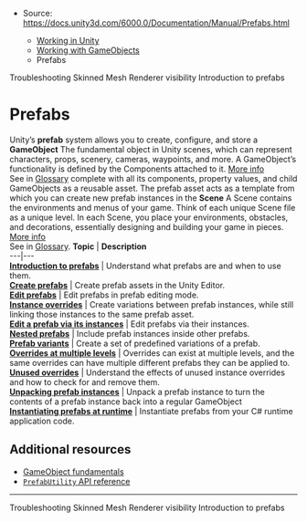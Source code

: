 * Source: https://docs.unity3d.com/6000.0/Documentation/Manual/Prefabs.html

  * [Working in Unity](https://docs.unity3d.com/6000.0/Documentation/Manual/working-in-unity.html)
  * [Working with GameObjects](https://docs.unity3d.com/6000.0/Documentation/Manual/working-with-gameobjects.html)
  * Prefabs


[](https://docs.unity3d.com/6000.0/Documentation/Manual/troubleshooting-skinned-mesh-renderer-visibility.html)
Troubleshooting Skinned Mesh Renderer visibility
[](https://docs.unity3d.com/6000.0/Documentation/Manual/prefabs-introduction.html)
Introduction to prefabs
# Prefabs
Unity’s **prefab** system allows you to create, configure, and store a **GameObject** The fundamental object in Unity scenes, which can represent characters, props, scenery, cameras, waypoints, and more. A GameObject’s functionality is defined by the Components attached to it. [More info](https://docs.unity3d.com/6000.0/Documentation/Manual/class-GameObject.html)  
See in [Glossary](https://docs.unity3d.com/6000.0/Documentation/Manual/Glossary.html#GameObject) complete with all its components, property values, and child GameObjects as a reusable asset. The prefab asset acts as a template from which you can create new prefab instances in the **Scene** A Scene contains the environments and menus of your game. Think of each unique Scene file as a unique level. In each Scene, you place your environments, obstacles, and decorations, essentially designing and building your game in pieces. [More info](https://docs.unity3d.com/6000.0/Documentation/Manual/CreatingScenes.html)  
See in [Glossary](https://docs.unity3d.com/6000.0/Documentation/Manual/Glossary.html#Scene). 
**Topic** | **Description**  
---|---  
**[Introduction to prefabs](https://docs.unity3d.com/6000.0/Documentation/Manual/prefabs-introduction.html)** | Understand what prefabs are and when to use them.  
**[Create prefabs](https://docs.unity3d.com/6000.0/Documentation/Manual/CreatingPrefabs.html)** | Create prefab assets in the Unity Editor.  
**[Edit prefabs](https://docs.unity3d.com/6000.0/Documentation/Manual/EditingInPrefabMode.html)** | Edit prefabs in prefab editing mode.  
**[Instance overrides](https://docs.unity3d.com/6000.0/Documentation/Manual/PrefabInstanceOverrides.html)** | Create variations between prefab instances, while still linking those instances to the same prefab asset.  
**[Edit a prefab via its instances](https://docs.unity3d.com/6000.0/Documentation/Manual/EditingPrefabViaInstance.html)** | Edit prefabs via their instances.  
**[Nested prefabs](https://docs.unity3d.com/6000.0/Documentation/Manual/NestedPrefabs.html)** | Include prefab instances inside other prefabs.  
**[Prefab variants](https://docs.unity3d.com/6000.0/Documentation/Manual/PrefabVariants.html)** | Create a set of predefined variations of a prefab.  
**[Overrides at multiple levels](https://docs.unity3d.com/6000.0/Documentation/Manual/PrefabOverridesMultiLevel.html)** | Overrides can exist at multiple levels, and the same overrides can have multiple different prefabs they can be applied to.  
**[Unused overrides](https://docs.unity3d.com/6000.0/Documentation/Manual/UnusedOverrides.html)** | Understand the effects of unused instance overrides and how to check for and remove them.  
**[Unpacking prefab instances](https://docs.unity3d.com/6000.0/Documentation/Manual/UnpackingPrefabInstances.html)** | Unpack a prefab instance to turn the contents of a prefab instance back into a regular GameObject  
**[Instantiating prefabs at runtime](https://docs.unity3d.com/6000.0/Documentation/Manual/instantiating-prefabs.html)** | Instantiate prefabs from your C# runtime application code.  
## Additional resources
  * [GameObject fundamentals](https://docs.unity3d.com/6000.0/Documentation/Manual/gameobject-fundamentals.html)
  * [`PrefabUtility` API reference](https://docs.unity3d.com/6000.0/Documentation/ScriptReference/Prefab.html)


* * *
[](https://docs.unity3d.com/6000.0/Documentation/Manual/troubleshooting-skinned-mesh-renderer-visibility.html)
Troubleshooting Skinned Mesh Renderer visibility
[](https://docs.unity3d.com/6000.0/Documentation/Manual/prefabs-introduction.html)
Introduction to prefabs
